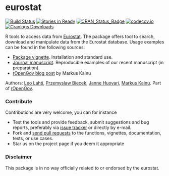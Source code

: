 eurostat
======

<!--[![Build Status](https://api.travis-ci.org/rOpenGov/eurostat.png)](https://travis-ci.org/rOpenGov/eurostat)-->

[![Build Status](https://travis-ci.org/rOpenGov/eurostat.svg?branch=master)](https://travis-ci.org/rOpenGov/eurostat)
[![Stories in Ready](https://badge.waffle.io/ropengov/eurostat.png?label=TODO)](http://waffle.io/ropengov/eurostat)
[![CRAN_Status_Badge](http://www.r-pkg.org/badges/version/eurostat)](http://cran.r-project.org/package=eurostat)
[![codecov.io](https://codecov.io/github/rOpenGov/eurostat/coverage.svg?branch=master)](https://codecov.io/github/rOpenGov/eurostat?branch=master)
[![Cranlogs Downloads](http://cranlogs.r-pkg.org/badges/grand-total/eurostat)](http://cran.r-project.org/package=eurostat)


R tools to access data from [Eurostat](http://ec.europa.eu/eurostat). The package offers tool to search, download and manipulate data from the Eurostat database. Usage examples can be found in the following sources:

 * [Package vignette](https://github.com/rOpenGov/eurostat/blob/master/vignettes/eurostat_tutorial.md). Installation and standard use.
 * [Journal manuscript](https://github.com/rOpenGov/eurostat/blob/master/vignettes/2015-RJournal/lahti-huovari-kainu-biecek.md). Reproducible examples of our recent manuscript (in preparation).
 * [rOpenGov blog post](http://ropengov.github.io/r/2015/05/01/eurostat-package-examples/) by Markus Kainu


Authors: [Leo Lahti](https://github.com/antagomir), [Przemyslaw Biecek](https://github.com/pbiecek), [Janne Huovari](https://github.com/jhuovari), [Markus Kainu](https://github.com/muuankarski). Part of [rOpenGov](http://ropengov.github.io). 

### Contribute

Contributions are very welcome, you can for instance

  * Test the tools and provide feedback, submit suggestions and bug reports, preferably via [issue tracker](https://github.com/ropengov/eurostat/issues) or directly by e-mail.
  * Fork and [send pull requests](https://github.com/ropengov/eurostat/) to the functions, vignettes, documentation, tests, or use cases. 
  * Star us on the project page if you deem it appropriate 


### Disclaimer

This package is in no way officially related to or endorsed by the eurostat.
